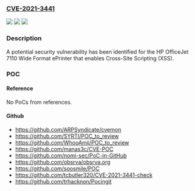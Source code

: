 ### [CVE-2021-3441](https://cve.mitre.org/cgi-bin/cvename.cgi?name=CVE-2021-3441)
![](https://img.shields.io/static/v1?label=Product&message=HP%20OfficeJet%207110%20Wide%20Format%20ePrinter&color=blue)
![](https://img.shields.io/static/v1?label=Version&message=n%2Fa&color=blue)
![](https://img.shields.io/static/v1?label=Vulnerability&message=Cross-Site%20Scripting%20(XSS)&color=brighgreen)

### Description

A potential security vulnerability has been identified for the HP OfficeJet 7110 Wide Format ePrinter that enables Cross-Site Scripting (XSS).

### POC

#### Reference
No PoCs from references.

#### Github
- https://github.com/ARPSyndicate/cvemon
- https://github.com/SYRTI/POC_to_review
- https://github.com/WhooAmii/POC_to_review
- https://github.com/manas3c/CVE-POC
- https://github.com/nomi-sec/PoC-in-GitHub
- https://github.com/obsrva/obsrva.org
- https://github.com/soosmile/POC
- https://github.com/tcbutler320/CVE-2021-3441-check
- https://github.com/trhacknon/Pocingit

